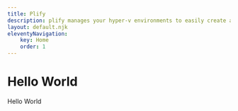```yaml
---
title: Plify
description: plify manages your hyper-v environments to easily create and sychronize development environments across teams
layout: default.njk
eleventyNavigation:
    key: Home
    order: 1
---
```

# Hello World

Hello World